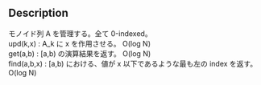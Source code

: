## Description
モノイド列 A を管理する。全て 0-indexed。  
upd(k,x) : A_k に x を作用させる。 O(log N)   
get(a,b) : [a,b) の演算結果を返す。 O(log N)  
find(a,b,x) : [a,b) における、値が x 以下であるような最も左の index を返す。 O(log N)  
